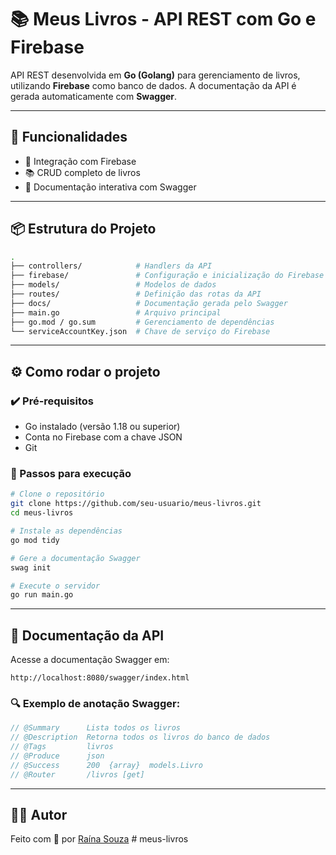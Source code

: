 
# 📚 Meus Livros - API REST com Go e Firebase

API REST desenvolvida em **Go (Golang)** para gerenciamento de livros, utilizando **Firebase** como banco de dados. A documentação da API é gerada automaticamente com **Swagger**.

---

## 🚀 Funcionalidades

- 🔐 Integração com Firebase
- 📚 CRUD completo de livros
- 📝 Documentação interativa com Swagger

---

## 📦 Estrutura do Projeto

```bash
.
├── controllers/            # Handlers da API
├── firebase/               # Configuração e inicialização do Firebase
├── models/                 # Modelos de dados
├── routes/                 # Definição das rotas da API
├── docs/                   # Documentação gerada pelo Swagger
├── main.go                 # Arquivo principal
├── go.mod / go.sum         # Gerenciamento de dependências
└── serviceAccountKey.json  # Chave de serviço do Firebase
```

---

## ⚙️ Como rodar o projeto

### ✔️ Pré-requisitos

- Go instalado (versão 1.18 ou superior)
- Conta no Firebase com a chave JSON
- Git

### 🚀 Passos para execução

```bash
# Clone o repositório
git clone https://github.com/seu-usuario/meus-livros.git
cd meus-livros

# Instale as dependências
go mod tidy

# Gere a documentação Swagger
swag init

# Execute o servidor
go run main.go
```

---

## 📄 Documentação da API

Acesse a documentação Swagger em:

```
http://localhost:8080/swagger/index.html
```

### 🔍 Exemplo de anotação Swagger:

```go
// @Summary      Lista todos os livros
// @Description  Retorna todos os livros do banco de dados
// @Tags         livros
// @Produce      json
// @Success      200  {array}  models.Livro
// @Router       /livros [get]
```

---

## 👨‍💻 Autor

Feito com 💙 por [Raína Souza](https://github.com/rainasouza)
#   m e u s - l i v r o s  
 